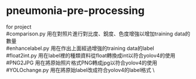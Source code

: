 # pneumonia-pre-processing
for project\
#comparison.py 用在對照片進行對比度、銳度、色度增強以增加training data的數量
\
#enhancelabel.py 用在作出上面經過增強的training data的label
\
#float2int.py 用在label裡的種類資料從float轉換成int以符合yolov4的使用
\
#PNG2JPG 用在將原始照片格式PNG轉成jpg以符合yolov4的使用
\
#YOLOchange.py 用在將原始label改成符合yolov4的label格式
\
